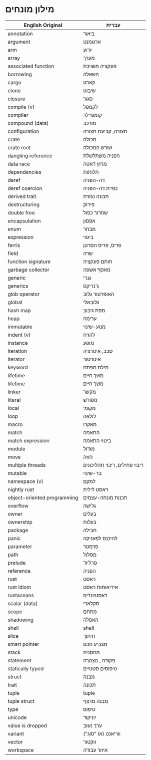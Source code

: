 # מילון מונחים

| English Original            	| עברית                     	|
| ----------------------------- | ----------------------------- |
| annotation                  	| ביאור                         |
| argument                    	| ארגומנט                       |
| arm                         	| זרוע                          |
| array                       	| מערך                          |
| associated function         	| פונקציה משויכת                |
| borrowing                   	| השאלה                         |
| cargo                       	| קארגו                         |
| clone                       	| שיבוט                         |
| closure                     	| סגור                          |
| compile (v)                 	| לקמפל                         |
| compiler                    	| קומפיילר                      |
| compound (data)             	| מורכב                         |
| configuration               	| תצורה, קביעת תצורה            |
| crate                       	| מכולה                         |
| crate root			| שורש המכולה			|
| dangling reference          	| הפניה משתלשלת                 |
| data race                   	| מרוץ דאטה                     |
| dependencies               	| תלותות                        |
| deref                       	| דה-הפניה                      |
| deref coercion              	| כפיית דה-הפניה                |
| derived trait               	| תכונה נגזרת                   |
| destructuring               	| פירוק                         |
| double free                 	| שחרור כפול                    |
| encapsulation			| אפסון				|
| enum                        	| מבחר                          |
| expression                  	| ביטוי                         |
| ferris                      	| פריס, פריס הסרטן              |
| field                       	| שדה                           |
| function signature          	| חותם פונקציה                  |
| garbage collector           	| מאסף אשפה                     |
| generic                     	| גנרי                          |
| generics                    	| ג'נריקס                       |
| glob operator			| האופרטור גלוב			|
| global                      	| גלובאלי                       |
| hash map                    	| מפת גיבוב                     |
| heap                        	| ערימה                         |
| immutable                   	| מנוע-שינוי                    |
| indent (v)                  	| להזיח                         |
| instance                    	| מופע                          |
| iteration                  	| סבב, איטרציה                  |
| iterator                    	| איטרטור                       |
| keyword                     	| מילת מפתח                     |
| lifetime                    	| משך חיים                      |
| lifetime                    	| משך חיים                      |
| linker                      	| מקשר                          |
| literal                     	| מפורש                         |
| local                       	| מקומי                         |
| loop                        	| לולאה                         |
| macro                       	| מאקרו                         |
| match                       	| התאמה                         |
| match expression            	| ביטוי התאמה                   |
| module                      	| מודול                         |
| move                        	| הזזה                          |
| multiple threads            	| ריבוי פתילים, ריבוי תהליכונים |
| mutable                     	| בר-שינוי                      |
| namespace (v)               	| למקם                          |
| nightly rust                	| ראסט לילית                    |
| object-oriented programming 	| תכנות מונחה-עצמים             |
| overflow                    	| גלישה                         |
| owner                       	| בעלים                         |
| ownership                   	| בעלות                         |
| package			| חבילה				|
| panic                       	| להיכנס לפאניקה                |
| parameter                   	| פרמטר                         |
| path                        	| מסלול                         |
| prelude                     	| פרליוד                        |
| reference                   	| הפניה                         |
| rust                        	| ראסט                          |
| rust idiom                  	| אידיאומות ראסט                |
| rustaceans                  	| ראסטיונרים                    |
| scalar (data)               	| סקלארי                        |
| scope                       	| מתחם                          |
| shadowing                   	| האפלה                         |
| shell                       	| shell                         |
| slice                       	| חיתוך                         |
| smart pointer               	| מצביע חכם                     |
| stack                       	| מחסנית                        |
| statement                   	| פקודה , הַצְהָרָה             	|
| statically typed            	| טיפוסים סטטיים                |
| struct                      	| מבנה                          |
| trait                       	| תכונה                         |
| tuple                       	| tuple                         |
| tuple struct                	| מבנה מרצף                     |
| type                        	| טיפוס                         |
| unicode                     	| יוניקוד                       |
| value is dropped            	| ערך נעזב                      |
| variant                     	| ווריאנט (או "סוג")            |
| vector                      	| ווקטור                        |
| workspace		      	| איזור עבודה			|	
